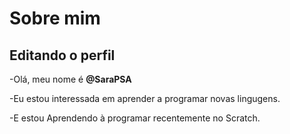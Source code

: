 # Sobre mim

## Editando o perfil

-Olá, meu nome é **@SaraPSA**

-Eu estou interessada em aprender a programar novas lingugens.

-E estou Aprendendo à programar recentemente no Scratch.






